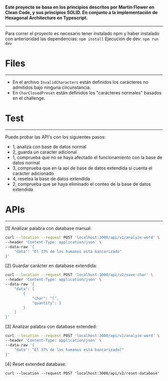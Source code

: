 #### Este proyecto se basa en los principios descritos por Martin Flower en Clean Code, y sus principios SOLID. En conjunto a la implementación de Hexagonal Architecture en Typescript.
---

Para correr el proyecto es necesario tener instalado npm y haber instalado con anterioridad las dependencias:
`npm install`
Ejecución de dev:
`npm run dev`

# Files
---
- En el archivo `InvalidCharacters` están definidos los carácteres no admitidos bajo ninguna circunstancia.
- En `CharClosedPreset` están definidos los "carácteres normales" basados en el challenge.

# Test
---
Puede probar las API's con los siguientes pasos:
- 1, analiza con base de datos normal
- 2, guarda un caracter adicional
- 1, comprueba que no se haya afectado el funcionamiento con la base de datos normal
- 3, comprueba que en la api de base de datos extendida si cuenta el carácter adicionado
- 4, resetea la base de datos extendida
- 2, comprueba que se haya eliminado el conteo de la base de datos extendida

# APIs
---
[1] Analizar palabra con database manual:
```sh
curl --location --request POST 'localhost:3000/api/v1/analyze-word' \
--header 'Content-Type: application/json' \
--data-raw '{
    "data": "El 37% de los humanos está bancarizado"
}'
```

[2] Guardar carácter en database extendida:
```sh
curl --location --request POST 'localhost:3000/api/v2/save-char' \
--header 'Content-Type: application/json' \
--data-raw '{
    "data": [
        {
            "char": "[",
            "quantity": 1
        }
    ]
}'
```

[3] Analizar palabra con database extended:
```sh
curl --location --request POST 'localhost:3000/api/v1/analyze-word' \
--header 'Content-Type: application/json' \
--data-raw '{
    "data": "El 37% de los humanos está bancarizado["
}'
```

[4] Reset extended database:
```
curl --location --request POST 'localhost:3000/api/v2/reset-database'
```